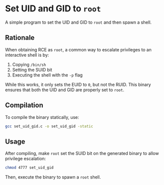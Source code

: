 # Set UID and GID to `root`  

A simple program to set the UID and GID to `root` and then spawn a shell.  

## Rationale  

When obtaining RCE as `root`, a common way to escalate privileges to an interactive shell is by:  

1. Copying `/bin/sh`  
2. Setting the SUID bit  
3. Executing the shell with the `-p` flag  

While this works, it only sets the EUID to `0`, but not the RUID. This binary ensures that both the UID and GID are properly set to `root`.  

## Compilation  

To compile the binary statically, use:  

```sh
gcc set_uid_gid.c -o set_uid_gid -static
```

## Usage  

After compiling, make `root` set the SUID bit on the generated binary to allow privilege escalation:  

```sh
chmod 4777 set_uid_gid
```

Then, execute the binary to spawn a `root` shell.  

